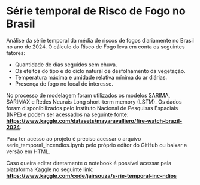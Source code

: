 # Série temporal de Risco de Fogo no Brasil 

Análise da série temporal da média de riscos de fogos diariamente no Brasil no ano de 2024. O cálculo do Risco de Fogo leva em conta os seguintes fatores:
- Quantidade de dias seguidos sem chuva.
- Os efeitos do tipo e do ciclo natural de desfolhamento da vegetação.
- Temperatura máxima e umidade relativa mínima do ar diárias.
- Presença de fogo no local de interesse.

No processo de modelagem foram utilizados os modelos SARIMA, SARIMAX e Redes Neurais Long short-term memory (LSTM).
Os dados foram disponibilizados pelo Instituto Nacional de Pesquisas Espaciais (INPE) e podem ser acessados na seguinte fonte: **https://www.kaggle.com/datasets/mayaravalliero/fire-watch-brazil-2024**.

Para ter acesso ao projeto é preciso acessar o arquivo serie_temporal_incendios.ipynb pelo próprio editor do GitHub ou baixar a versão em HTML.

Caso queira editar diretamente o notebook é possível acessar pela plataforma Kaggle no seguinte link: **https://www.kaggle.com/code/jairsouza/s-rie-temporal-inc-ndios**
